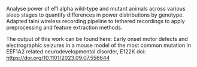 Analyse power of ef1 alpha wild-type and mutant animals across various sleep stages to quantify differences in power distributions by genotype.
Adapted taini wireless recording pipeline to tethered recordings to apply preprocessing and feature extraction methods. 

The output of this work can be found here: 
Early onset motor defects and electrographic seizures in a mouse model of the most common mutation in EEF1A2 related neurodevelopmental disorder, E122K
doi: https://doi.org/10.1101/2023.09.07.556644

